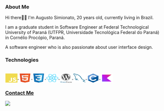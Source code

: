 ### About Me

Hi there👋🏻 I'm Augusto Simionato, 20 years old, currently living in Brazil.

I am a graduate student in Software Engineer at Federal Technological University of Paraná (UTFPR, Universidade Tecnológica Federal do Paraná) in Cornélio Procópio, Paraná.

A software engineer who is also passionate about user interface design.

### Technologies

<!--<div align="center">-->
  <a href="https://github.com/AugustoBSimionato">
  <!--<img height="180em" src="https://github-readme-stats.vercel.app/api?username=AugustoBSimionato&show_icons=true&theme=github_dark&include_all_commits=true&count_private=true"/>-->
  <!--<img height="180em" src="https://github-readme-stats.vercel.app/api/top-langs/?username=AugustoBSimionato&layout=compact&langs_count=7&theme=github_dark"/> -->
<!--</div>-->

<div style="display: inline_block"><br>
  <img align="center" alt="Guto-Js" height="30" width="40" src="https://raw.githubusercontent.com/devicons/devicon/master/icons/javascript/javascript-plain.svg">
  <img align="center" alt="Guto-HTML" height="30" width="40" src="https://raw.githubusercontent.com/devicons/devicon/master/icons/html5/html5-original.svg">
  <img align="center" alt="Guto-CSS" height="30" width="40" src="https://raw.githubusercontent.com/devicons/devicon/master/icons/css3/css3-original.svg">
  <img align="center" alt="Guto-React" height="30" width="40" src="https://raw.githubusercontent.com/devicons/devicon/master/icons/react/react-original.svg">
  <img align="center" alt="Guto-Wordpress" height="30" width="40" src="https://raw.githubusercontent.com/devicons/devicon/master/icons/wordpress/wordpress-original.svg">
  <img align="center" alt="Guto-MySQL" height="30" width="40" src="https://raw.githubusercontent.com/devicons/devicon/master/icons/mysql/mysql-original.svg">
  <img align="center" alt="Guto-C" height="30" width="40" src="https://raw.githubusercontent.com/devicons/devicon/master/icons/c/c-original.svg">
  <img align="center" alt="Guto-Kotlin" height="30" width="40" src="https://raw.githubusercontent.com/devicons/devicon/master/icons/kotlin/kotlin-original.svg">
</div>
  
### Contact Me
 
<div> 
  <!--<a href="https://instagram.com/gutobaroni" target="_blank"><img src="https://img.shields.io/badge/-Instagram-%23E4405F?style=for-the-badge&logo=instagram&logoColor=white" target="_blank"></a>-->
  <!--<a href = "mailto:guto.baroni@gmail.com"><img src="https://img.shields.io/badge/-Gmail-%23333?style=for-the-badge&logo=gmail&logoColor=white" target="_blank"></a>-->
  <!--<a href="https://www.linkedin.com/in/augusto-baroni-simionato-63ba8721b/" target="_blank"><img src="https://img.shields.io/badge/-LinkedIn-%230077B5?style=for-the-badge&logo=linkedin&logoColor=white" target="_blank"></a>-->
  
  <a href="https://linktr.ee/augustobsimionato" target="_blank"><img src="https://img.shields.io/badge/-Linktree-%230077B5?style=for-the-badge&logo=linktree&logoColor=green" target="_blank"></a>
</div>
